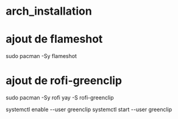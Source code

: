 # arch_installation

# ajout de flameshot
sudo pacman -Sy flameshot

# ajout de rofi-greenclip
sudo pacman -Sy rofi
yay -S rofi-greenclip

systemctl enable --user greenclip
systemctl start --user greenclip



